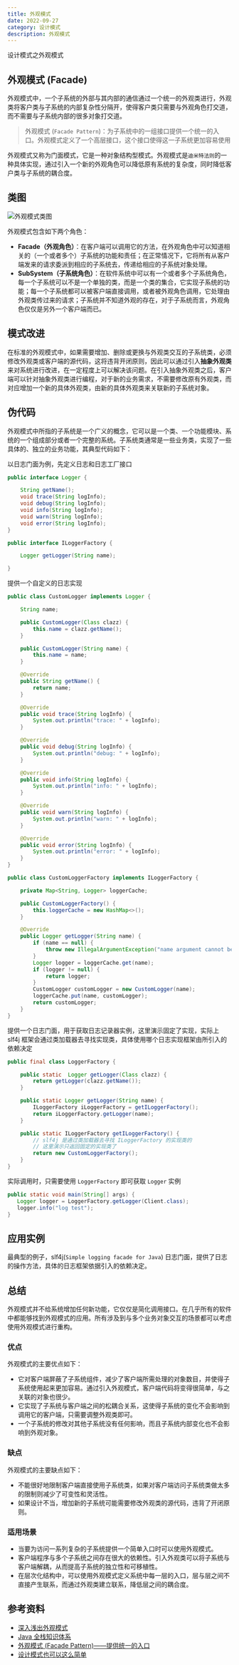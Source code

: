 ```yaml
---
title: 外观模式
date: 2022-09-27
category: 设计模式
description: 外观模式
---
```


设计模式之外观模式
<!-- more -->

## 外观模式 (Facade) 

外观模式中，一个子系统的外部与其内部的通信通过一个统一的外观类进行，外观类将客户类与子系统的内部复杂性分隔开，使得客户类只需要与外观角色打交道，而不需要与子系统内部的很多对象打交道。

> 外观模式 (`Facade Pattern`)：为子系统中的一组接口提供一个统一的入口。外观模式定义了一个高层接口，这个接口使得这一子系统更加容易使用

外观模式又称为门面模式，它是一种对象结构型模式。外观模式是`迪米特法则`的一种具体实现，通过引入一个新的外观角色可以降低原有系统的复杂度，同时降低客户类与子系统的耦合度。

## 类图

![外观模式类图](https://cdn.staticaly.com/gh/AlexChen68/image-hosting@master/blog/advance/facade_pattern.png)

外观模式包含如下两个角色：

- **Facade（外观角色）**：在客户端可以调用它的方法，在外观角色中可以知道相关的（一个或者多个）子系统的功能和责任；在正常情况下，它将所有从客户端发来的请求委派到相应的子系统去，传递给相应的子系统对象处理。
- **SubSystem（子系统角色）**：在软件系统中可以有一个或者多个子系统角色，每一个子系统可以不是一个单独的类，而是一个类的集合，它实现子系统的功能；每一个子系统都可以被客户端直接调用，或者被外观角色调用，它处理由外观类传过来的请求；子系统并不知道外观的存在，对于子系统而言，外观角色仅仅是另外一个客户端而已。

## 模式改进

在标准的外观模式中，如果需要增加、删除或更换与外观类交互的子系统类，必须修改外观类或客户端的源代码，这将违背开闭原则，因此可以通过引入**抽象外观类**来对系统进行改进，在一定程度上可以解决该问题。在引入抽象外观类之后，客户端可以针对抽象外观类进行编程，对于新的业务需求，不需要修改原有外观类，而对应增加一个新的具体外观类，由新的具体外观类来关联新的子系统对象。

## 伪代码

外观模式中所指的子系统是一个广义的概念，它可以是一个类、一个功能模块、系统的一个组成部分或者一个完整的系统。子系统类通常是一些业务类，实现了一些具体的、独立的业务功能，其典型代码如下：

以日志门面为例，先定义日志和日志工厂接口

```java
public interface Logger {

    String getName();
    void trace(String logInfo);
    void debug(String logInfo);
    void info(String logInfo);
    void warn(String logInfo);
    void error(String logInfo);
}

public interface ILoggerFactory {

    Logger getLogger(String name);

}
```

提供一个自定义的日志实现

```java
public class CustomLogger implements Logger {

    String name;

    public CustomLogger(Class clazz) {
        this.name = clazz.getName();
    }

    public CustomLogger(String name) {
        this.name = name;
    }

    @Override
    public String getName() {
        return name;
    }

    @Override
    public void trace(String logInfo) {
        System.out.println("trace: " + logInfo);
    }

    @Override
    public void debug(String logInfo) {
        System.out.println("debug: " + logInfo);
    }

    @Override
    public void info(String logInfo) {
        System.out.println("info: " + logInfo);
    }

    @Override
    public void warn(String logInfo) {
        System.out.println("warn: " + logInfo);
    }

    @Override
    public void error(String logInfo) {
        System.out.println("error: " + logInfo);
    }
}

public class CustomLoggerFactory implements ILoggerFactory {

    private Map<String, Logger> loggerCache;

    public CustomLoggerFactory() {
        this.loggerCache = new HashMap<>();
    }

    @Override
    public Logger getLogger(String name) {
        if (name == null) {
            throw new IllegalArgumentException("name argument cannot be null");
        }
        Logger logger = loggerCache.get(name);
        if (logger != null) {
            return logger;
        }
        CustomLogger customLogger = new CustomLogger(name);
        loggerCache.put(name, customLogger);
        return customLogger;
    }
}
```

提供一个日志门面，用于获取日志记录器实例，这里演示固定了实现，实际上 slf4j 框架会通过类加载器去寻找实现类，具体使用哪个日志实现框架由所引入的依赖决定

```java
public final class LoggerFactory {

    public static  Logger getLogger(Class clazz) {
        return getLogger(clazz.getName());
    }

    public static Logger getLogger(String name) {
        ILoggerFactory iLoggerFactory = getILoggerFactory();
        return iLoggerFactory.getLogger(name);
    }

    public static ILoggerFactory getILoggerFactory() {
        // slf4j 是通过类加载器去寻找 ILoggerFactory 的实现类的
        // 这里演示只返回固定的实现类了
        return new CustomLoggerFactory();
    }
}
```

实际调用时，只需要使用 `LoggerFactory` 即可获取 `Logger` 实例

```java
public static void main(String[] args) {
   Logger logger = LoggerFactory.getLogger(Client.class);
   logger.info("log test");
}
```

## 应用实例

最典型的例子，slf4j(`Simple logging facade for Java`) 日志门面，提供了日志的操作方法，具体的日志框架依据引入的依赖决定。

## 总结

外观模式并不给系统增加任何新功能，它仅仅是简化调用接口。在几乎所有的软件中都能够找到外观模式的应用。所有涉及到与多个业务对象交互的场景都可以考虑使用外观模式进行重构。

### 优点

外观模式的主要优点如下：

- 它对客户端屏蔽了子系统组件，减少了客户端所需处理的对象数目，并使得子系统使用起来更加容易。通过引入外观模式，客户端代码将变得很简单，与之关联的对象也很少。
- 它实现了子系统与客户端之间的松耦合关系，这使得子系统的变化不会影响到调用它的客户端，只需要调整外观类即可。
- 一个子系统的修改对其他子系统没有任何影响，而且子系统内部变化也不会影响到外观对象。

### 缺点

外观模式的主要缺点如下：

- 不能很好地限制客户端直接使用子系统类，如果对客户端访问子系统类做太多的限制则减少了可变性和灵活性。
- 如果设计不当，增加新的子系统可能需要修改外观类的源代码，违背了开闭原则。

### 适用场景

- 当要为访问一系列复杂的子系统提供一个简单入口时可以使用外观模式。
- 客户端程序与多个子系统之间存在很大的依赖性。引入外观类可以将子系统与客户端解耦，从而提高子系统的独立性和可移植性。
- 在层次化结构中，可以使用外观模式定义系统中每一层的入口，层与层之间不直接产生联系，而通过外观类建立联系，降低层之间的耦合度。

##  参考资料

- [深入浅出外观模式](https://blog.csdn.net/lovelion/article/details/8259789)
- [Java 全栈知识体系](https://pdai.tech/md/dev-spec/pattern/8_facade.html)
- [外观模式 (Facade Pattern)——提供统一的入口](https://bytesfly.github.io/blog/#/DesignPattern/facade-pattern)
- [设计模式也可以这么简单](https://javadoop.com/post/design-pattern#toc_13)